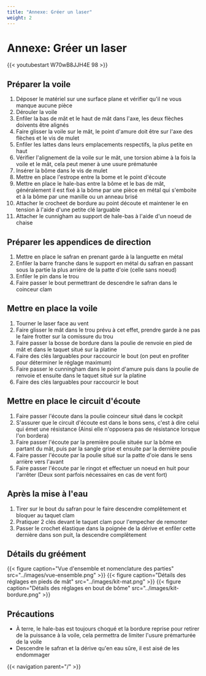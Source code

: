 ```yaml
---
title: "Annexe: Gréer un laser"
weight: 2
---
```

# Annexe: Gréer un laser
{{< youtubestart W70wB8JJH4E 98 >}}

## Préparer la voile
1. Déposer le matériel sur une surface plane et vérifier qu'il ne vous manque aucune pièce
2. Dérouler la voile
3. Enfiler la bas de mât et le haut de mât dans l'axe, les deux flèches doivents être alignés
4. Faire glisser la voile sur le mât, le point d'amure doit être sur l'axe des flèches et le vis de mulet
5. Enfiler les lattes dans leurs emplacements respectifs, la plus petite en haut
6. Vérifier l'alignement de la voile sur le mât, une torsion abime à la fois la voile et le mât, cela peut mener à une usure prématurée
7. Insérer la bôme dans le vis de mulet
8. Mettre en place l'estrope entre la bome et le point d'écoute
9. Mettre en place le hale-bas entre la bôme et le bas de mât, généralement il est fixé à la bôme par une pièce en métal qui s'emboite et à la bôme par une manille ou un anneau brisé
10. Attacher le crocheet de bordure au point découte et maintener le en tension à l'aide d'une petite clé larguable
11. Attacher le cunnigham au support de hale-bas à l'aide d'un noeud de chaise

## Préparer les appendices de direction
1. Mettre en place le safran en prenant garde à la languette en métal
2. Enfiler la barre franche dans le support en métal du safran en passant sous la partie la plus arrière de la patte d'oie (celle sans noeud)
3. Enfiler le pin dans le trou
4. Faire passer le bout permettrant de descendre le safran dans le coinceur clam

## Mettre en place la voile
1. Tourner le laser face au vent
2. Faire glisser le mât dans le trou prévu à cet effet, prendre garde à ne pas le faire frotter sur la comissure du trou
3. Faire passer la bosse de bordure dans la poulie de renvoie en pied de mât et dans le taquet situé sur la platine
4. Faire des clés larguables pour raccourcir le bout (on peut en profiter pour déterminer le réglage maximum)
5. Faire passer le cunningham dans le point d'amure puis dans la poulie de renvoie et ensuite dans le taquet situé sur la platine
6. Faire des clés larguables pour raccourcir le bout

## Mettre en place le circuit d'écoute
1. Faire passer l'écoute dans la poulie coinceur situé dans le cockpit
2. S'assurer que le circuit d'écoute est dans le bons sens, c'est à dire celui qui émet une résistance (Ainsi elle n'opposera pas de résistance lorsque l'on bordera)
3. Faire passer l'écoute par la première poulie située sur la bôme en partant du mât, puis par la sangle grise et ensuite par la dernière poulie
4. Faire passer l'écoute par la poulie situé sur la patte d'oie dans le sens arrière vers l'avant
5. Faire passer l'écoute par le ringot et effectuer un noeud en huit pour l'arrêter (Deux sont parfois nécessaires en cas de vent fort)

## Après la mise à l'eau
1. Tirer sur le bout du safran pour le faire descendre complêtement et bloquer au taquet clam
2. Pratiquer 2 clés devant le taquet clam pour l'empecher de remonter
3. Passer le crochet élastique dans la poignée de la dérive et enfiler cette dernière dans son puit, la descendre complêtement

## Détails du gréément
{{< figure caption="Vue d'ensemble et nomenclature des parties" src="../images/vue-ensemble.png" >}}
{{< figure caption="Détails des réglages en pieds de mât" src="../images/kit-mat.png" >}}
{{< figure caption="Détails des réglages en bout de bôme" src="../images/kit-bordure.png" >}}

## Précautions
* À terre, le hale-bas est toujours choqué et la bordure reprise pour retirer de la puissance à la voile, cela permettra de limiter l'usure prémarturée de la voile
* Descendre le safran et la dérive qu'en eau sûre, il est aisé de les endommager

{{< navigation parent="/" >}}
